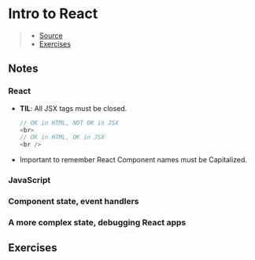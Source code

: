 # Intro to React
> - [Source](https://fullstackopen.com/en/part1)
> - [Exercises](#exercises)

## Notes
### React
- **TIL**: All JSX tags must be closed.

    ```javascript
    // OK in HTML, NOT OK in JSX
    <br>
    // OK in HTML, OK in JSX
    <br />
    ```
- Important to remember React Component names must be Capitalized.


### JavaScript

### Component state, event handlers

### A more complex state, debugging React apps

## Exercises
